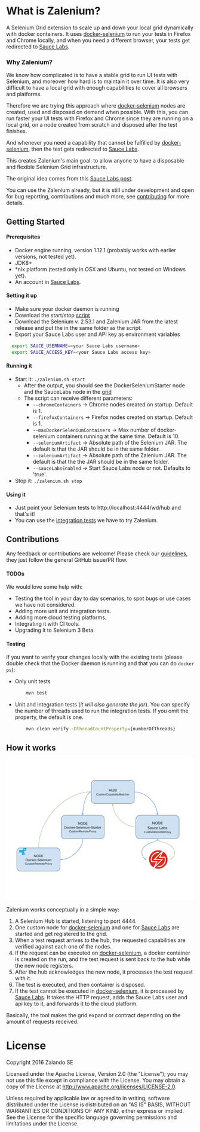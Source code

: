 # What is Zalenium?
A Selenium Grid extension to scale up and down your local grid dynamically with docker containers. It uses [docker-selenium](https://github.com/elgalu/docker-selenium) to run your tests in Firefox and Chrome locally, and when you need a different browser, your tests get redirected to [Sauce Labs](https://saucelabs.com/).

### Why Zalenium?
We know how complicated is to have a stable grid to run UI tests with Selenium, and moreover how hard is to maintain it over time. It is also very difficult to have a local grid with enough capabilities to cover all browsers and platforms. 

Therefore we are trying this approach where [docker-selenium](https://github.com/elgalu/docker-selenium) nodes are created, used and disposed on demand when possible. With this, you can run faster your UI tests with Firefox and Chrome since they are running on a local grid, on a node created from scratch and disposed after the test finishes. 

And whenever you need a capability that cannot be fulfilled by [docker-selenium](https://github.com/elgalu/docker-selenium), then the test gets redirected to [Sauce Labs](https://saucelabs.com/).

This creates Zalenium's main goal: to allow anyone to have a disposable and flexible Selenium Grid infrastructure.

The original idea comes from this [Sauce Labs post](https://saucelabs.com/blog/introducing-the-sauce-plugin-for-selenium-grid).

You can use the Zalenium already, but it is still under development and open for bug reporting, contributions and much more, see [contributing](CONTRIBUTING.md) for more details.

## Getting Started

#### Prerequisites 
* Docker engine running, version 1.12.1 (probably works with earlier versions, not tested yet).
* JDK8+
* *nix platform (tested only in OSX and Ubuntu, not tested on Windows yet).
* An account in [Sauce Labs](https://saucelabs.com/).

#### Setting it up
* Make sure your docker daemon is running
* Download the start/stop [script](./scripts/zalenium.sh)
* Download the Selenium v. 2.53.1 and Zalenium JAR from the latest release and put the in the same folder as the script.
* Export your Sauce Labs user and API key as environment variables
```sh
  export SAUCE_USERNAME=<your Sauce Labs username>
  export SAUCE_ACCESS_KEY=<your Sauce Labs access key>
``` 

#### Running it
* Start it: `./zalenium.sh start`
  * After the output, you should see the DockerSeleniumStarter node and the SauceLabs node in the [grid](http://localhost:4444/grid/console)
  * The script can receive different parameters:
    * `--chromeContainers` -> Chrome nodes created on startup. Default is 1.
    * `--firefoxContainers` -> Firefox nodes created on startup. Default is 1.
    * `--maxDockerSeleniumContainers` -> Max number of docker-selenium containers running at the same time. Default is 10.
    * `--seleniumArtifact` -> Absolute path of the Selenium JAR. The default is that the JAR should be in the same folder.
    * `--zaleniumArtifact` -> Absolute path of the Zalenium JAR. The default is that the the JAR should be in the same folder.
    * `--sauceLabsEnabled` -> Start Sauce Labs node or not. Defaults to 'true'.
* Stop it: `./zalenium.sh stop`

#### Using it
* Just point your Selenium tests to http://localhost:4444/wd/hub and that's it!
* You can use the [integration tests](./src/test/java/de/zalando/tip/zalenium/it/ParallelIT.java) we have to try Zalenium.

## Contributions 
Any feedback or contributions are welcome! Please check our [guidelines](CONTRIBUTING.md), they just follow the general GitHub issue/PR flow.

#### TODOs
We would love some help with:
* Testing the tool in your day to day scenarios, to spot bugs or use cases we have not considered.
* Adding more unit and integration tests.
* Adding more cloud testing platforms.
* Integrating it with CI tools.
* Upgrading it to Selenium 3 Beta.

#### Testing

If you want to verify your changes locally with the existing tests (please double check that the Docker daemon is running and that you can do `docker ps`):
* Only unit tests

    ```sh
        mvn test
    ```
* Unit and integration tests (_it will also generate the jar_). You can specify the number of threads used to run the integration tests. If you omit the property, the default is one.

    ```sh
        mvn clean verify -DthreadCountProperty={numberOfThreads}
    ```


## How it works

![Zalenium Concept](./images/zalenium_structure.png)

Zalenium works conceptually in a simple way:

1. A Selenium Hub is started, listening to port 4444.
2. One custom node for [docker-selenium](https://github.com/elgalu/docker-selenium) and one for [Sauce Labs](https://saucelabs.com/) are started and get registered to the grid.
3. When a test request arrives to the hub, the requested capabilities are verified against each one of the nodes.
4. If the request can be executed on [docker-selenium](https://github.com/elgalu/docker-selenium), a docker container is created on the run, and the test request is sent back to the hub while the new node registers.
5. After the hub acknowledges the new node, it processes the test request with it.
6. The test is executed, and then container is disposed.
7. If the test cannot be executed in [docker-selenium](https://github.com/elgalu/docker-selenium), it is processed by [Sauce Labs](https://saucelabs.com/). It takes the HTTP request, adds the Sauce Labs user and api key to it, and forwards it to the cloud platform.

Basically, the tool makes the grid expand or contract depending on the amount of requests received.

License
===================

Copyright 2016 Zalando SE

Licensed under the Apache License, Version 2.0 (the "License"); you may not use this file except in compliance with the License. You may obtain a copy of the License at http://www.apache.org/licenses/LICENSE-2.0.

Unless required by applicable law or agreed to in writing, software distributed under the License is distributed on an "AS IS" BASIS, WITHOUT WARRANTIES OR CONDITIONS OF ANY KIND, either express or implied. See the License for the specific language governing permissions and limitations under the License.
